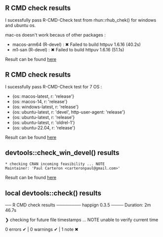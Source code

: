 ## R CMD check results

I sucessfully pass R-CMD-Check test from rhun::rhub_chek() for windows and ubuntu os.

mac-os doesn't work becaus of other packages :
   - macos-arm64 (R-devel) : ✖ Failed to build httpuv 1.6.16 (40.2s)
   - m1-san (R-devel) : ✖ Failed to build httpuv 1.6.16 (51.1s)
   
Result can be found [here](https://github.com/paul-carteron/happign/actions/runs/14127781478)

## R CMD check results

I sucessfully pass R-CMD-Check test for 7 OS :
   - {os: macos-latest,   r: 'release'}
   - {os: macos-14,       r: 'release'}
   - {os: windows-latest, r: 'release'}
   - {os: ubuntu-latest,  r: 'devel', http-user-agent: 'release'}
   - {os: ubuntu-latest,  r: 'release'}
   - {os: ubuntu-latest,  r: 'oldrel-1'}
   - {os: ubuntu-22.04,   r: 'release'}
   
Result can be found [here](https://github.com/paul-carteron/happign/actions/runs/16449195501)

## devtools::check_win_devel() results

```
* checking CRAN incoming feasibility ... NOTE
Maintainer: 'Paul Carteron <carteronpaul@gmail.com>'

```

Result can be found [here](https://win-builder.r-project.org/utOa5t5gAw7H/00check.log)

## local devtools::check() results
── R CMD check results ──────── happign 0.3.5 ────
Duration: 2m 46.7s

❯ checking for future file timestamps ... NOTE
  unable to verify current time

0 errors ✔ | 0 warnings ✔ | 1 note ✖
